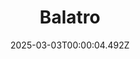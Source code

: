 ---
title: "Balatro"
id: 2379780
date: 2025-03-03T00:00:04.492Z
link: games/steam/recent/balatro
image: http://media.steampowered.com/steamcommunity/public/images/apps/2379780/b6018068070ab0e23561694c11f7950dd6f4c752.jpg
playtime_2weeks: 962
playtime_forever: 7307
playtime_windows_forever: 0
playtime_mac_forever: 192
playtime_linux_forever: 7115
playtime_deck_forever: 7115
---